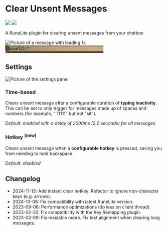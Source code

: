 # Clear Unsent Messages

[![](https://img.shields.io/endpoint?url=https://api.runelite.net/pluginhub/shields/installs/plugin/clear-unsent-messages)](https://runelite.net/plugin-hub/show/clear-unsent-messages)
[![](https://img.shields.io/endpoint?url=https://api.runelite.net/pluginhub/shields/rank/plugin/clear-unsent-messages)](https://runelite.net/plugin-hub/show/clear-unsent-messages)

A RuneLite plugin for clearing unsent messages from your chatbox

<img width="313" alt="Picture of a message with leading 1s" src="https://user-images.githubusercontent.com/51724788/208325355-3851a5fc-f6bf-47a0-a4b6-3aa14a7c8144.png">

<img width="313" alt="Video of the plugin clearing an unsent message from the chatbox" src="/video.webp"/>

## Settings

<img width="240" alt="Picture of the settings panel" src="https://github.com/user-attachments/assets/2b5c5117-c76f-4043-bff0-11b468e27cb8"/>

### Time-based

Clears unsent message after a configurable duration of **typing inactivity**. This can be set to only trigger for messages made up of spaces and numbers (for example, " 11111" but not "sit").

_Default: enabled with a delay of 2000ms (2.0 seconds) for all messages_

### Hotkey <sup>(new)</sup>

Clears unsent message when a **configurable hotkey** is pressed, saving you from needing to hold backspace.

_Default: disabled_

## Changelog

* 2024-11-13: Add instant clear hotkey. Refactor to ignore non-character keys (e.g. arrows).
* 2024-10-08: Fix compatibility with latest RuneLite version.
* 2023-09-06: Performance optimizations (do less on client thread).
* 2023-02-20: Fix compatibility with the Key Remapping plugin.
* 2023-02-09: Fix resizable mode. Fix text alignment when clearing long messages.
